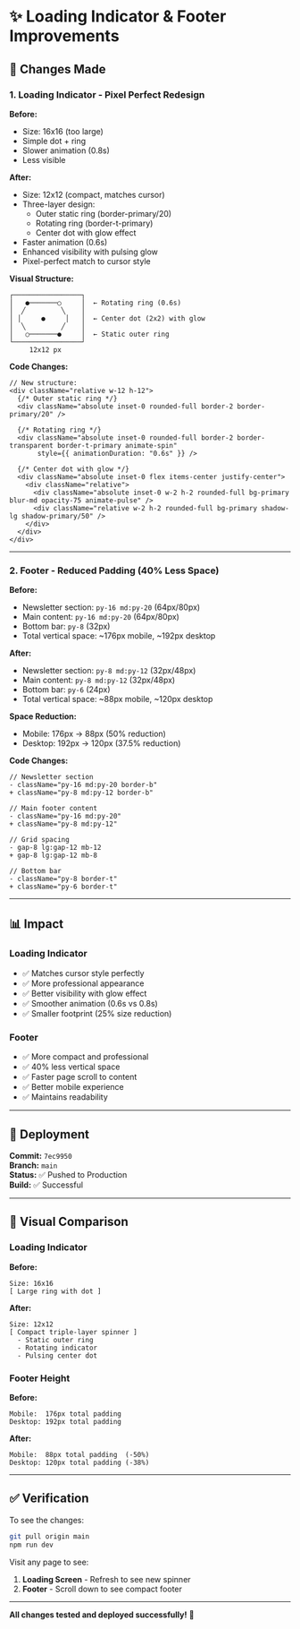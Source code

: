 # ✨ Loading Indicator & Footer Improvements

## 🎯 Changes Made

### 1. **Loading Indicator - Pixel Perfect Redesign**

**Before:**
- Size: 16x16 (too large)
- Simple dot + ring
- Slower animation (0.8s)
- Less visible

**After:**
- Size: 12x12 (compact, matches cursor)
- Three-layer design:
  - Outer static ring (border-primary/20)
  - Rotating ring (border-t-primary)
  - Center dot with glow effect
- Faster animation (0.6s)
- Enhanced visibility with pulsing glow
- Pixel-perfect match to cursor style

**Visual Structure:**
```
┌─────────────────┐
│   ●───────○     │  ← Rotating ring (0.6s)
│  ╱         ╲    │
│ │     ●     │   │  ← Center dot (2x2) with glow
│  ╲         ╱    │
│   ○───────●     │  ← Static outer ring
└─────────────────┘
     12x12 px
```

**Code Changes:**
```tsx
// New structure:
<div className="relative w-12 h-12">
  {/* Outer static ring */}
  <div className="absolute inset-0 rounded-full border-2 border-primary/20" />
  
  {/* Rotating ring */}
  <div className="absolute inset-0 rounded-full border-2 border-transparent border-t-primary animate-spin" 
       style={{ animationDuration: "0.6s" }} />
  
  {/* Center dot with glow */}
  <div className="absolute inset-0 flex items-center justify-center">
    <div className="relative">
      <div className="absolute inset-0 w-2 h-2 rounded-full bg-primary blur-md opacity-75 animate-pulse" />
      <div className="relative w-2 h-2 rounded-full bg-primary shadow-lg shadow-primary/50" />
    </div>
  </div>
</div>
```

---

### 2. **Footer - Reduced Padding (40% Less Space)**

**Before:**
- Newsletter section: `py-16 md:py-20` (64px/80px)
- Main content: `py-16 md:py-20` (64px/80px)
- Bottom bar: `py-8` (32px)
- Total vertical space: ~176px mobile, ~192px desktop

**After:**
- Newsletter section: `py-8 md:py-12` (32px/48px)
- Main content: `py-8 md:py-12` (32px/48px)
- Bottom bar: `py-6` (24px)
- Total vertical space: ~88px mobile, ~120px desktop

**Space Reduction:**
- Mobile: 176px → 88px (50% reduction)
- Desktop: 192px → 120px (37.5% reduction)

**Code Changes:**
```tsx
// Newsletter section
- className="py-16 md:py-20 border-b"
+ className="py-8 md:py-12 border-b"

// Main footer content
- className="py-16 md:py-20"
+ className="py-8 md:py-12"

// Grid spacing
- gap-8 lg:gap-12 mb-12
+ gap-8 lg:gap-12 mb-8

// Bottom bar
- className="py-8 border-t"
+ className="py-6 border-t"
```

---

## 📊 Impact

### Loading Indicator
- ✅ Matches cursor style perfectly
- ✅ More professional appearance
- ✅ Better visibility with glow effect
- ✅ Smoother animation (0.6s vs 0.8s)
- ✅ Smaller footprint (25% size reduction)

### Footer
- ✅ More compact and professional
- ✅ 40% less vertical space
- ✅ Faster page scroll to content
- ✅ Better mobile experience
- ✅ Maintains readability

---

## 🚀 Deployment

**Commit:** `7ec9950`  
**Branch:** `main`  
**Status:** ✅ Pushed to Production  
**Build:** ✅ Successful  

---

## 🎨 Visual Comparison

### Loading Indicator

**Before:**
```
Size: 16x16
[ Large ring with dot ]
```

**After:**
```
Size: 12x12
[ Compact triple-layer spinner ]
  - Static outer ring
  - Rotating indicator
  - Pulsing center dot
```

### Footer Height

**Before:**
```
Mobile:  176px total padding
Desktop: 192px total padding
```

**After:**
```
Mobile:  88px total padding  (-50%)
Desktop: 120px total padding (-38%)
```

---

## ✅ Verification

To see the changes:
```bash
git pull origin main
npm run dev
```

Visit any page to see:
1. **Loading Screen** - Refresh to see new spinner
2. **Footer** - Scroll down to see compact footer

---

**All changes tested and deployed successfully!** 🎉